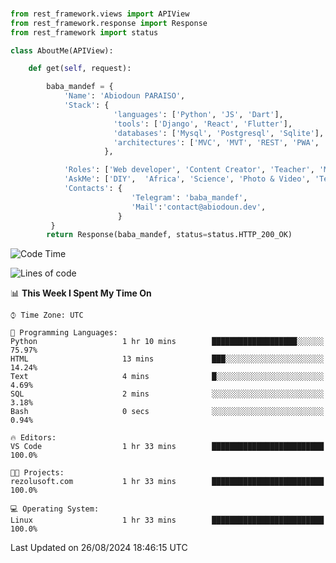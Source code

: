 ###
```python
from rest_framework.views import APIView
from rest_framework.response import Response
from rest_framework import status

class AboutMe(APIView):

    def get(self, request):

        baba_mandef = {
            'Name': 'Abiodoun PARAISO',
            'Stack': {
                       'languages': ['Python', 'JS', 'Dart'],
                       'tools': ['Django', 'React', 'Flutter'],
                       'databases': ['Mysql', 'Postgresql', 'Sqlite'],
                       'architectures': ['MVC', 'MVT', 'REST', 'PWA', 'SPA', 'MicroServices']
                     },

            'Roles': ['Web developer', 'Content Creator', 'Teacher', 'Mentor'],
            'AskMe': ['DIY',  'Africa', 'Science', 'Photo & Video', 'Tech'],
            'Contacts': {
                           'Telegram': 'baba_mandef',
                           'Mail':'contact@abiodoun.dev',
                        }
         }
        return Response(baba_mandef, status=status.HTTP_200_OK)

```                    

<!--START_SECTION:waka-->
![Code Time](http://img.shields.io/badge/Code%20Time-1%2C130%20hrs%2016%20mins-blue)

![Lines of code](https://img.shields.io/badge/From%20Hello%20World%20I%27ve%20Written-420%20Thousand%20lines%20of%20code-blue)

📊 **This Week I Spent My Time On** 

```text
⌚︎ Time Zone: UTC

💬 Programming Languages: 
Python                   1 hr 10 mins        ███████████████████░░░░░░   75.97% 
HTML                     13 mins             ███░░░░░░░░░░░░░░░░░░░░░░   14.24% 
Text                     4 mins              █░░░░░░░░░░░░░░░░░░░░░░░░   4.69% 
SQL                      2 mins              ░░░░░░░░░░░░░░░░░░░░░░░░░   3.18% 
Bash                     0 secs              ░░░░░░░░░░░░░░░░░░░░░░░░░   0.94%

🔥 Editors: 
VS Code                  1 hr 33 mins        █████████████████████████   100.0%

🐱‍💻 Projects: 
rezolusoft.com           1 hr 33 mins        █████████████████████████   100.0%

💻 Operating System: 
Linux                    1 hr 33 mins        █████████████████████████   100.0%

```


 Last Updated on 26/08/2024 18:46:15 UTC
<!--END_SECTION:waka-->
